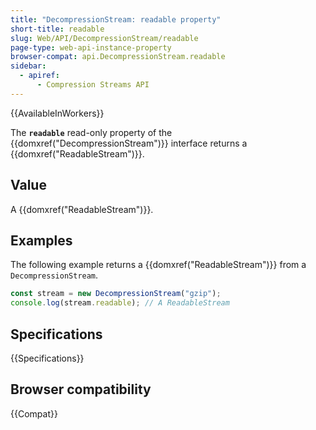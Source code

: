 ```yaml
---
title: "DecompressionStream: readable property"
short-title: readable
slug: Web/API/DecompressionStream/readable
page-type: web-api-instance-property
browser-compat: api.DecompressionStream.readable
sidebar:
  - apiref:
      - Compression Streams API
---
```


{{AvailableInWorkers}}

The **`readable`** read-only property of the {{domxref("DecompressionStream")}} interface returns a {{domxref("ReadableStream")}}.

## Value

A {{domxref("ReadableStream")}}.

## Examples

The following example returns a {{domxref("ReadableStream")}} from a `DecompressionStream`.

```js
const stream = new DecompressionStream("gzip");
console.log(stream.readable); // A ReadableStream
```

## Specifications

{{Specifications}}

## Browser compatibility

{{Compat}}

